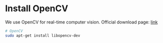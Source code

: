 # Install OpenCV

We use OpenCV for real-time computer vision. Official download page: [link](http://opencv.org/)
```bash
# OpenCV
sudo apt-get install libopencv-dev
```
